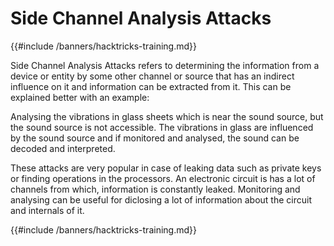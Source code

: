 # Side Channel Analysis Attacks 

{{#include /banners/hacktricks-training.md}}



Side Channel Analysis Attacks refers to determining the information from a device or entity by some other channel or source that has an indirect influence on it and information can be extracted from it. This can be explained better with an example: 

Analysing the vibrations in glass sheets which is near the sound source, but the sound source is not accessible. The vibrations in glass are influenced by the sound source and if monitored and analysed, the sound can be decoded and interpreted.

These attacks are very popular in case of leaking data such as private keys or finding operations in the processors. An electronic circuit is has a lot of channels from which, information is constantly leaked. Monitoring and analysing can be useful for diclosing a lot of information about the circuit and internals of it. 



{{#include /banners/hacktricks-training.md}}
